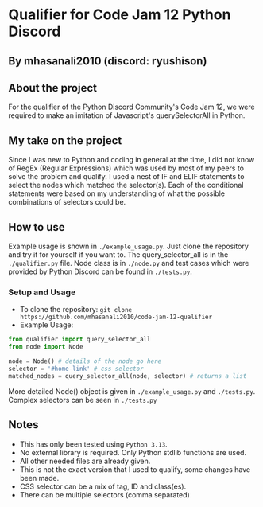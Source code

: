 # Qualifier for Code Jam 12 Python Discord
## By mhasanali2010 (discord: ryushison)


## About the project
For the qualifier of the Python Discord Community's Code Jam 12, we were required to make an imitation of Javascript's querySelectorAll in Python.

## My take on the project
Since I was new to Python and coding in general at the time, I did not know of RegEx (Regular Expressions) which was used by most of my peers to solve the problem and qualify. I used a nest of IF and ELIF statements to select the nodes which matched the selector(s). Each of the conditional statements were based on my understanding of what the possible combinations of selectors could be.

## How to use
Example usage is shown in `./example_usage.py`. Just clone the repository and try it for yourself if you want to. The query_selector_all is in the `./qualifier.py` file. Node class is in `./node.py` and test cases which were provided by Python Discord can be found in `./tests.py`.

### Setup and Usage
- To clone the repository: `git clone https://github.com/mhasanali2010/code-jam-12-qualifier`
- Example Usage:
```python
from qualifier import query_selector_all
from node import Node

node = Node() # details of the node go here
selector = '#home-link' # css selector
matched_nodes = query_selector_all(node, selector) # returns a list
```
More detailed Node() object is given in `./example_usage.py` and `./tests.py`. Complex selectors can be seen in `./tests.py`
## Notes
- This has only been tested using `Python 3.13`.
- No external library is required. Only Python stdlib functions are used.
- All other needed files are already given.
- This is not the exact version that I used to qualify, some changes have been made.
- CSS selector can be a mix of tag, ID and class(es).
- There can be multiple selectors (comma separated)
